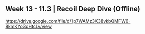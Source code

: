 ## **Week 13 - 11.3 | Recoil Deep Dive (Offline)**

https://drive.google.com/file/d/1p7WAMz3X38vkbQMFW6-8kmKYo3dHtcLv/view